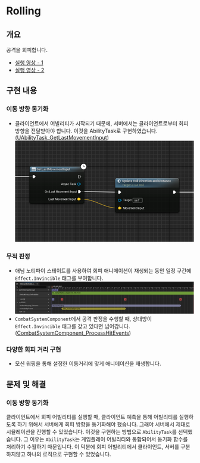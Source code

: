 # Rolling

## 개요
공격을 회피합니다.
- [실행 영상 - 1](https://drive.google.com/file/d/1q-QrTzJ56xNbvF_gE0FxLWn2olSkVxiK/view?usp=drive_link)
- [실행 영상 - 2](https://drive.google.com/file/d/1IusOiazsN5omY9Ex8Gk4Kuh3d47BR39n/view?usp=drive_link)

## 구현 내용
### 이동 방향 동기화
- 클라이언트에서 어빌리티가 시작되기 때문에, 서버에서는 클라이언트로부터 회피 방향을 전달받아야 합니다. 이것을 AbilityTask로 구현하였습니다. ([UAbilityTask_GetLastMovementInput](../../DungeonRealms/AbilitySystem/Abilities/Tasks/AbilityTask_GetLastMovementInput.h))
    ![GetLastMovementInput](GetLastMovementInputAbilityTask.png)

### 무적 판정
- 애님 노티파이 스테이트를 사용하여 회피 애니메이션이 재생되는 동안 일정 구간에 `Effect.Invincible` 태그를 부여합니다.
    ![InvincibilityFrame](iframe_anim_notify_state.png)
- `CombatSystemComponent`에서 공격 판정을 수행할 때, 상대방이 `Effect.Invincible` 태그를 갖고 있다면 넘어갑니다. ([CombatSystemComponent_ProcessHitEvents](../../DungeonRealms/CombatSystem/DungeonRealmsCombatSystemComponent.cpp#L111-L114))

### 다양한 회피 거리 구현
- 모션 워핑을 통해 설정한 이동거리에 맞게 애니메이션을 재생합니다. 

## 문제 및 해결
### 이동 방향 동기화
클라이언트에서 회피 어빌리티를 실행할 때, 클라이언트 예측을 통해 어빌리티를 실행하도록 하기 위해서 서버에게 회피 방향을 동기화해야 했습니다. 그래야 서버에서 제대로 시뮬레이션을 진행할 수 있었습니다. 이것을 구현하는 방법으로 `AbilityTask`를 선택했습니다. 그 이유는 `AbilityTask`는 게임플레이 어빌리티와 통합되어서 동기화 함수를 처리하기 수월하기 때문입니다. 이 덕분에 회피 어빌리티에서 클라이언트, 서버를 구분하지않고 하나의 로직으로 구현할 수 있었습니다.